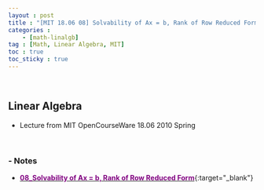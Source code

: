 ```yaml
---
layout : post
title : "[MIT 18.06 08] Solvability of Ax = b, Rank of Row Reduced Form"
categories : 
    - [math-linalgb]
tag : [Math, Linear Algebra, MIT]
toc : true
toc_sticky : true
---
```


<br/>

## Linear Algebra

- Lecture from MIT OpenCourseWare 18.06 2010 Spring

<br/>

### - Notes

- [<span style="color:purple">**08_Solvability of Ax = b, Rank of Row Reduced Form**</span>](https://drive.google.com/file/d/1_9s-t5wbBN1hYYXYoCyn8sx_h3WKSdbk/view?usp=share_link){:target="_blank"}